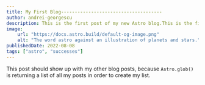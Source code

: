 ```yaml
---
title: My First Blog-------------------------------------
author: andrei-georgescu
description: This is the first post of my new Astro blog.This is the first post of my new Astro blog.This is the first post of my new Astro blog.This is the first post ofsss
image:
    url: "https://docs.astro.build/default-og-image.png"
    alt: "The word astro against an illustration of planets and stars."
publishedDate: 2022-08-08
tags: ["astro", "successes"]
---
```

This post should show up with my other blog posts, because `Astro.glob()` is returning a list of all my posts in order to create my list.
